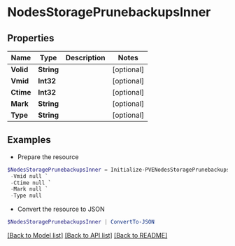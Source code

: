 # NodesStoragePrunebackupsInner
## Properties

Name | Type | Description | Notes
------------ | ------------- | ------------- | -------------
**Volid** | **String** |  | [optional] 
**Vmid** | **Int32** |  | [optional] 
**Ctime** | **Int32** |  | [optional] 
**Mark** | **String** |  | [optional] 
**Type** | **String** |  | [optional] 

## Examples

- Prepare the resource
```powershell
$NodesStoragePrunebackupsInner = Initialize-PVENodesStoragePrunebackupsInner  -Volid null `
 -Vmid null `
 -Ctime null `
 -Mark null `
 -Type null
```

- Convert the resource to JSON
```powershell
$NodesStoragePrunebackupsInner | ConvertTo-JSON
```

[[Back to Model list]](../README.md#documentation-for-models) [[Back to API list]](../README.md#documentation-for-api-endpoints) [[Back to README]](../README.md)

